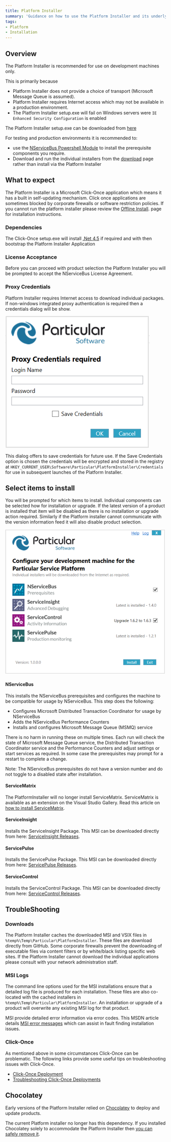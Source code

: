 ```yaml
---
title: Platform Installer
summary: 'Guidance on how to use the Platform Installer and its underlying components'
tags: 
- Platform
- Installation
---
```


## Overview

The Platform Installer is recommended for use on development machines only. 

This is primarily because

- Platform Installer does not provide a choice of transport (Microsoft Message Queue is assumed).
- Platform Installer requires Internet access which may not be available in a production environment.
- The Platform Installer setup.exe will fail on Windows servers were `IE Enhanced Security Configuration` is enabled

The Platform Installer setup.exe can be downloaded from [here](http://particular.net/start-platform-download)
    
For testing and production environments it is recommended to: 

- use the [NServiceBus Powershell Module](/nservicebus/operations/management-using-powershell.md) to install the prerequisite components you require. 
- Download and run the individual installers from the [download](http://particular.net/downloads) page rather than install via the Platform Installer


## What to expect 

The Platform Installer is a Microsoft Click-Once application which means it has a built in self-updating mechanism.  Click  once applications are sometimes blocked by corporate firewalls or software restriction policies. If you cannot run the platform installer please review the [Offline Install](offline.md). page for installation instructions.


### Dependencies

The Click-Once setup.exe will install [.Net 4.5](http://www.microsoft.com/en-au/download/details.aspx?id=40779)  if required and with then bootstrap the Platform Installer 
Application 


### License Acceptance

Before you can proceed with product selection the Platform Installer you will be prompted to accept the NServiceBus License Agreement.  

    
### Proxy Credentials

Platform Installer requires Internet access to download individual packages. If non-windows integrated proxy authentication is required then a credentials dialog will be show. 

![](save-credentials.png)

This dialog offers to save credentials for future use. 
If the Save Credentials option is chosen the credentials will be encrypted and stored in the registry at `HKEY_CURRENT_USER\Software\Particular\PlatformInstaller\Credentials` for use in subsequent launches of the Platform Installer.  


## Select items to install

You will be prompted for which items to install. Individual components can be selected how for installation or upgrade. If the latest version of a product is installed that item will be disabled as there is no installation or upgrade action required.  Similarly if the Platform installer cannot communicate with the version information feed it will also disable product selection.      

![](select-items.png)


#### NServiceBus

This installs the NServiceBus prerequisites and configures the machine to be compatible for usage by NServiceBus. 
This step does the following:

 * Configures Microsoft Distributed Transaction Coordinator for usage by NServiceBus 
 * Adds the NServiceBus Performance Counters
 * Installs and configures Microsoft Message Queue (MSMQ) service

There is no harm in running these on multiple times. Each run will check the state of Microsoft Message Queue service, the Distributed Transaction Coordinator service and the Performance Counters and adjust settings or start services as required. In some case the prerequisites may prompt for a restart to complete a change.

Note: The NServiceBus prerequisites do not have a version number and do not toggle to a disabled state after installation.


#### ServiceMatrix 

The PlatformInstaller will no longer install ServiceMatrix. ServiceMatrix is available as an extension on the Visual Studio Gallery. Read this article on [how to install ServiceMatrix](/servicematrix/installing-servicematrix-2.0.md). 

 
#### ServiceInsight

Installs the ServiceInsight Package.  This MSI can be downloaded directly from here: [ServiceInsight Releases](https://github.com/Particular/ServiceInsight/releases/latest).


#### ServicePulse

Installs the ServicePulse Package. This MSI can be downloaded directly from here: [ServicePulse Releases](https://github.com/Particular/ServicePulse/releases/latest).
    

#### ServiceControl

Installs the ServiceControl Package. This MSI can be downloaded directly from here: [ServiceControl Releases](https://github.com/Particular/ServiceControl/releases/latest).


## TroubleShooting

### Downloads 

The Platform Installer caches the downloaded MSI and VSIX files in `%temp%\Temp\Particular\PlatformInstaller`.  These files are download directly from GitHub.  Some corporate firewalls prevent the downloading of executable files via content filters or by white/black listing specific web sites. If the Platform Installer cannot download the individual applications please consult with your network administration staff.  


### MSI Logs

The command line options used for the MSI  installations ensure that a detailed log file is produced for each installation.  These files are also co-located with the cached installers in `%temp%\Temp\Particular\PlatformInstaller`.
An installation or upgrade of a product will overwrite any existing MSI log for that product. 

MSI provide detailed error information via error codes.  This MSDN article details [MSI error messages](https://msdn.microsoft.com/en-us/library/aa376931.aspx) which can assist in fault finding installation issues. 

### Click-Once 

As mentioned above in some circumstances Click-Once can be problematic.  The following links provide some useful tips on troubleshooting issues with Click-Once.

* [Click-Once Deployment](https://msdn.microsoft.com/en-us/library/t71a733d.aspx)
* [Troubleshooting Click-Once Deployments](https://msdn.microsoft.com/en-us/library/fb94w1t5.aspx)

## Chocolatey   

Early versions of the Platform Installer relied on [Chocolatey](https://chocolatey.org) to deploy and update products.

The current Platform installer no longer has this dependency.  If you installed Chocolatey solely to accommodate the Platform Installer then [you can safely remove it](https://github.com/chocolatey/choco/wiki/Uninstallation).


